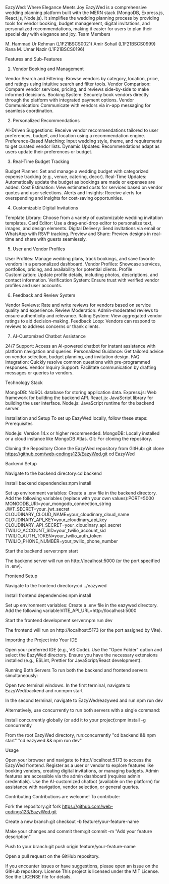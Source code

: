 EazyWed: Where Elegance Meets Joy
EazyWed is a comprehensive wedding planning platform built with the MERN stack (MongoDB, Express.js, React.js, Node.js). It simplifies the wedding planning process by providing tools for vendor booking, budget management, digital invitations, and personalized recommendations, making it easier for users to plan their special day with elegance and joy.
Team Members

M. Hammad Ur Rehman (L1F21BSCS0021)
Amir Sohail (L1F21BSCS0999)
Rana M. Umar Nazir (L1F21BSCS0196)

Features and Sub-Features
1. Vendor Booking and Management

Vendor Search and Filtering: Browse vendors by category, location, price, and ratings using intuitive search and filter tools.
Vendor Comparison: Compare vendor services, pricing, and reviews side-by-side to make informed decisions.
Booking System: Securely book vendors directly through the platform with integrated payment options.
Vendor Communication: Communicate with vendors via in-app messaging for seamless coordination.

2. Personalized Recommendations

AI-Driven Suggestions: Receive vendor recommendations tailored to user preferences, budget, and location using a recommendation engine.
Preference-Based Matching: Input wedding style, theme, and requirements to get curated vendor lists.
Dynamic Updates: Recommendations adapt as users update their preferences or budget.

3. Real-Time Budget Tracking

Budget Planner: Set and manage a wedding budget with categorized expense tracking (e.g., venue, catering, decor).
Real-Time Updates: Automatically update the budget as bookings are made or expenses are added.
Cost Estimation: View estimated costs for services based on vendor quotes and user selections.
Alerts and Insights: Receive alerts for overspending and insights for cost-saving opportunities.

4. Customizable Digital Invitations

Template Library: Choose from a variety of customizable wedding invitation templates.
Card Editor: Use a drag-and-drop editor to personalize text, images, and design elements.
Digital Delivery: Send invitations via email or WhatsApp with RSVP tracking.
Preview and Share: Preview designs in real-time and share with guests seamlessly.

5. User and Vendor Profiles

User Profiles: Manage wedding plans, track bookings, and save favorite vendors in a personalized dashboard.
Vendor Profiles: Showcase services, portfolios, pricing, and availability for potential clients.
Profile Customization: Update profile details, including photos, descriptions, and contact information.
Verification System: Ensure trust with verified vendor profiles and user accounts.

6. Feedback and Review System

Vendor Reviews: Rate and write reviews for vendors based on service quality and experience.
Review Moderation: Admin-moderated reviews to ensure authenticity and relevance.
Rating System: View aggregated vendor ratings to aid decision-making.
Feedback Loop: Vendors can respond to reviews to address concerns or thank clients.

7. AI-Customized Chatbot Assistance

24/7 Support: Access an AI-powered chatbot for instant assistance with platform navigation and queries.
Personalized Guidance: Get tailored advice on vendor selection, budget planning, and invitation design.
FAQ Integration: Quickly resolve common questions with pre-programmed responses.
Vendor Inquiry Support: Facilitate communication by drafting messages or queries to vendors.

Technology Stack

MongoDB: NoSQL database for storing application data.
Express.js: Web framework for building the backend API.
React.js: JavaScript library for building the user interface.
Node.js: JavaScript runtime for the backend server.

Installation and Setup
To set up EazyWed locally, follow these steps:
Prerequisites

Node.js: Version 14.x or higher recommended.
MongoDB: Locally installed or a cloud instance like MongoDB Atlas.
Git: For cloning the repository.

Cloning the Repository
Clone the EazyWed repository from GitHub:
git clone https://github.com/web-codings123/EazyWed.git
cd EazyWed

Backend Setup

Navigate to the backend directory:cd backend


Install backend dependencies:npm install


Set up environment variables:
Create a .env file in the backend directory.
Add the following variables (replace with your own values):PORT=5000
MONGODB_URI=your_mongodb_connection_string
JWT_SECRET=your_jwt_secret
CLOUDINARY_CLOUD_NAME=your_cloudinary_cloud_name
CLOUDINARY_API_KEY=your_cloudinary_api_key
CLOUDINARY_API_SECRET=your_cloudinary_api_secret
TWILIO_ACCOUNT_SID=your_twilio_account_sid
TWILIO_AUTH_TOKEN=your_twilio_auth_token
TWILIO_PHONE_NUMBER=your_twilio_phone_number




Start the backend server:npm start

The backend server will run on http://localhost:5000 (or the port specified in .env).

Frontend Setup

Navigate to the frontend directory:cd ../eazywed


Install frontend dependencies:npm install


Set up environment variables:
Create a .env file in the eazywed directory.
Add the following variable:VITE_API_URL=http://localhost:5000




Start the frontend development server:npm run dev

The frontend will run on http://localhost:5173 (or the port assigned by Vite).

Importing the Project into Your IDE

Open your preferred IDE (e.g., VS Code).
Use the "Open Folder" option and select the EazyWed directory.
Ensure you have the necessary extensions installed (e.g., ESLint, Prettier for JavaScript/React development).

Running Both Servers
To run both the backend and frontend servers simultaneously:

Open two terminal windows.
In the first terminal, navigate to EazyWed/backend and run:npm start


In the second terminal, navigate to EazyWed/eazywed and run:npm run dev



Alternatively, use concurrently to run both servers with a single command:

Install concurrently globally (or add it to your project):npm install -g concurrently


From the root EazyWed directory, run:concurrently "cd backend && npm start" "cd eazywed && npm run dev"



Usage

Open your browser and navigate to http://localhost:5173 to access the EazyWed frontend.
Register as a user or vendor to explore features like booking vendors, creating digital invitations, or managing budgets.
Admin features are accessible via the admin dashboard (requires admin credentials).
Use the AI-customized chatbot (available on the platform) for assistance with navigation, vendor selection, or general queries.

Contributing
Contributions are welcome! To contribute:

Fork the repository:git fork https://github.com/web-codings123/EazyWed.git


Create a new branch:git checkout -b feature/your-feature-name


Make your changes and commit them:git commit -m "Add your feature description"


Push to your branch:git push origin feature/your-feature-name


Open a pull request on the GitHub repository.

If you encounter issues or have suggestions, please open an issue on the GitHub repository.
License
This project is licensed under the MIT License. See the LICENSE file for details.
